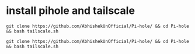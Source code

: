 # install pihole and tailscale

```
git clone https://github.com/AbhishekUnOfficial/Pi-hole/ && cd Pi-hole && bash tailscale.sh
```

```
git clone https://github.com/AbhishekUnOfficial/Pi-hole/ && cd Pi-hole && bash tailscale.sh
```
